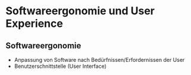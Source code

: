 # Softwareergonomie und User Experience

## Softwareergonomie
- Anpassung von Software nach Bedürfnissen/Erfordernissen der User
- Benutzerschnittstelle (User Interface)
